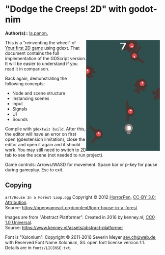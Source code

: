 # "Dodge the Creeps! 2D" with godot-nim

**Author(s):**: [la.panon.](https://github.com/panno8M)

<img align="right" src="art/dtc2d_preview.png" alt="A small and lonely creature trying its best to survive by avoiding a sea of other strange creatures."/>

This is a “reinventing the wheel” of [Your first 2D game][1] using gdext. That document contains the full implementation of the GDScript version. It will be easier to understand if you read it in comparison.

Back again, demonstrating the following concepts:
- Node and scene structure
- Instancing scenes
- Input
- Signals
- UI
- Sounds

Compile with `gdextwiz build`. After this, the editor will have an error on first open (gdextension limitation), close the editor and open it again and it should work. You may still need to switch to 2D tab to see the scene (not needed to run project).

Game controls: Arrows/WASD for movement. Space bar or p-key for pause during gameplay. Esc to exit.

## Copying

`art/House In a Forest Loop.ogg` Copyright &copy; 2012 [HorrorPen](https://opengameart.org/users/horrorpen), [CC-BY 3.0: Attribution](http://creativecommons.org/licenses/by/3.0/). 
<br/>Source: https://opengameart.org/content/loop-house-in-a-forest

Images are from "Abstract Platformer". Created in 2016 by kenney.nl, [CC0 1.0 Universal](http://creativecommons.org/publicdomain/zero/1.0/). <br/>Source: https://www.kenney.nl/assets/abstract-platformer

Font is "Xolonium". Copyright &copy; 2011-2016 Severin Meyer <sev.ch@web.de>, <br/>with Reserved Font Name Xolonium, SIL open font license version 1.1. Details are in `fonts/LICENSE.txt`.

[1]: https://docs.godotengine.org/en/stable/getting_started/first_2d_game/index.html
